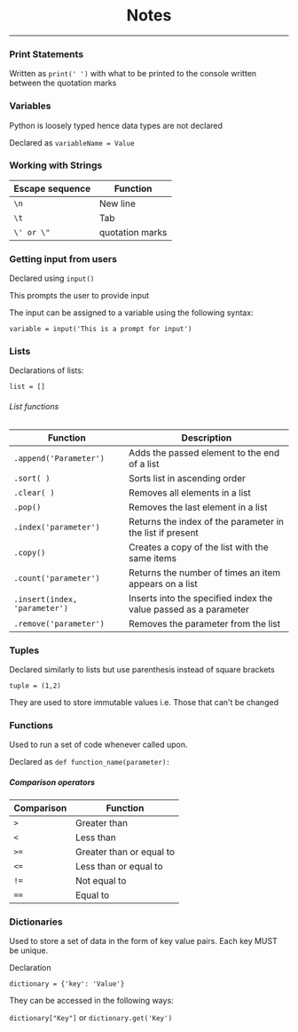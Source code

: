 <h1 style="text-align: center">Notes</h1>
<hr>

### Print Statements

Written as `print(' ')` with what to be printed to the console written between the quotation marks

### Variables

Python is loosely typed hence data types are not declared

Declared as `variableName = Value`

### Working with Strings

| Escape sequence | Function        |
|-----------------|-----------------|
| `\n `           | New line        |
| `\t  `          | Tab             |
| `\' or \" `     | quotation marks |

### Getting input from users

Declared using `input()`

This prompts the user to provide input

The input can be assigned to a variable using the following syntax:

`variable = input('This is a prompt for input')`

### Lists

Declarations of lists:

`list = []`

###### List functions

| Function                      | Description                                                      |
|-------------------------------|------------------------------------------------------------------|
| `.append('Parameter')`        | Adds the passed element to the end of a list                     |
| `.sort( ) `                   | Sorts list in ascending order                                    |
| `.clear( ) `                  | Removes all elements in a list                                   |
| `.pop()  `                    | Removes the last element in a list                               |
| `.index('parameter')`         | Returns the index of the parameter in the list if present        |
| `.copy()`                     | Creates a copy of the list with the same items                   |
| `.count('parameter')`         | Returns the number of times an item appears on a list            |
| `.insert(index, 'parameter')` | Inserts into the specified index the value passed as a parameter |
| `.remove('parameter')`        | Removes the parameter from the list                              |

### Tuples

Declared similarly to lists but use parenthesis instead of square brackets

`tuple = (1,2)`

They are used to store immutable values i.e. Those that can't be changed

### Functions

Used to run a set of code whenever called upon.

Declared as `def function_name(parameter):`

##### Comparison operators

| Comparison | Function                 |
|------------|--------------------------|
| `>`        | Greater than             |
| `<`        | Less than                |
| `>=`       | Greater than or equal to |
| `<=`       | Less than or equal to    |
| `!=`       | Not equal to             |
| `==`       | Equal to                 |

### Dictionaries

Used to store a set of data in the form of key value pairs. Each key MUST be unique.

Declaration

`dictionary = {'key': 'Value'}`

They can be accessed in the following ways:

`dictionary["Key"]` or `dictionary.get('Key')`